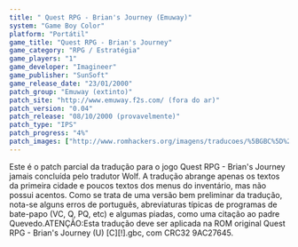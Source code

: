 ```yaml
---
title: " Quest RPG - Brian's Journey (Emuway)"
system: "Game Boy Color"
platform: "Portátil"
game_title: "Quest RPG - Brian's Journey"
game_category: "RPG / Estratégia"
game_players: "1"
game_developer: "Imagineer"
game_publisher: "SunSoft"
game_release_date: "23/01/2000"
patch_group: "Emuway (extinto)"
patch_site: "http://www.emuway.f2s.com/ (fora do ar)"
patch_version: "0.04"
patch_release: "08/10/2000 (provavelmente)"
patch_type: "IPS"
patch_progress: "4%"
patch_images: ["http://www.romhackers.org/imagens/traducoes/%5BGBC%5D%20Quest%20RPG%20-%20Brian's%20Journey%20-%20Emuway%20-%201.png","http://www.romhackers.org/imagens/traducoes/%5BGBC%5D%20Quest%20RPG%20-%20Brian's%20Journey%20-%20Emuway%20-%202.png","http://www.romhackers.org/imagens/traducoes/%5BGBC%5D%20Quest%20RPG%20-%20Brian's%20Journey%20-%20Emuway%20-%203.png"]
---
```

Este é o patch parcial da tradução para o jogo Quest RPG - Brian's Journey jamais concluída pelo tradutor Wolf. A tradução abrange apenas os textos da primeira cidade e poucos textos dos menus do inventário, mas não possui acentos. Como se trata de uma versão bem preliminar da tradução, nota-se alguns erros de português, abreviaturas típicas de programas de bate-papo (VC, Q, PQ, etc) e algumas piadas, como uma citação ao padre Quevedo.ATENÇÃO:Esta tradução deve ser aplicada na ROM original Quest RPG - Brian's Journey (U) [C][!].gbc, com CRC32 9AC27645.